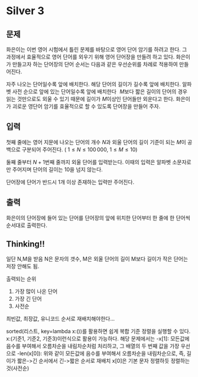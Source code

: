 # Silver 3

## 문제
화은이는 이번 영어 시험에서 틀린 문제를 바탕으로 영어 단어 암기를 하려고 한다. 그 과정에서 효율적으로 영어 단어를 외우기 위해 영어 단어장을 만들려 하고 있다. 화은이가 만들고자 하는 단어장의 단어 순서는 다음과 같은 우선순위를 차례로 적용하여 만들어진다.

자주 나오는 단어일수록 앞에 배치한다.
해당 단어의 길이가 길수록 앞에 배치한다.
알파벳 사전 순으로 앞에 있는 단어일수록 앞에 배치한다
 
$M$보다 짧은 길이의 단어의 경우 읽는 것만으로도 외울 수 있기 때문에 길이가 
$M$이상인 단어들만 외운다고 한다. 화은이가 괴로운 영단어 암기를 효율적으로 할 수 있도록 단어장을 만들어 주자.

## 입력
첫째 줄에는 영어 지문에 나오는 단어의 개수 
$N$과 외울 단어의 길이 기준이 되는 
$M$이 공백으로 구분되어 주어진다. (
$1 \leq N \leq 100\,000$, 
$1 \leq M \leq 10$)

둘째 줄부터 
$N+1$번째 줄까지 외울 단어를 입력받는다. 이때의 입력은 알파벳 소문자로만 주어지며 단어의 길이는 
$10$을 넘지 않는다.

단어장에 단어가 반드시 1개 이상 존재하는 입력만 주어진다.

## 출력
화은이의 단어장에 들어 있는 단어를 단어장의 앞에 위치한 단어부터 한 줄에 한 단어씩 순서대로 출력한다.

## Thinking!!
일단 N,M을 받음
N은 문자의 갯수, M은 외울 단어의 길이
M보다 길이가 작은 단어는 저장 안해도 됨.

출력되는 순위
1. 가장 많이 나온 단어
2. 가장 긴 단어
3. 사전순

최빈값, 최장값, 유니코드 순서로 재배치해야한다...

sorted(리스트, key=lambda x:())를 활용하면 쉽게 복합 기준 정렬을 실행할 수 있다.
x:(기준1, 기준2, 기준3)이런식으로 활용이 가능하다.
해당 문제에서는 -x[1]: 모든값에 음수를 부여해서 오름차순을 내림차순처럼 처리하고, 그 배열의 두 번째 값을 가장 우선으로
-len(x[0]): 위와 같이 모든값에 음수를 부여해서 오름차순을 내림차순으로, 즉, 길이가 짧은->긴 순서에서 긴->짧은 순서로 재배치
x[0]은 기본 문자 정렬하듯 정렬하는 것(사전순)